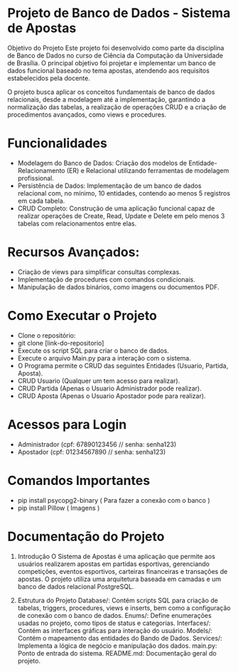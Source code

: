 # Projeto de Banco de Dados - Sistema de Apostas
Objetivo do Projeto
Este projeto foi desenvolvido como parte da disciplina de Banco de Dados no curso de Ciência da Computação da Universidade de Brasília. O principal objetivo foi projetar e implementar um banco de dados funcional baseado no tema apostas, atendendo aos requisitos estabelecidos pela docente.

O projeto busca aplicar os conceitos fundamentais de banco de dados relacionais, desde a modelagem até a implementação, garantindo a normalização das tabelas, a realização de operações CRUD e a criação de procedimentos avançados, como views e procedures.

# Funcionalidades
- Modelagem do Banco de Dados: Criação dos modelos de Entidade-Relacionamento (ER) e Relacional utilizando ferramentas de modelagem profissional.
- Persistência de Dados: Implementação de um banco de dados relacional com, no mínimo, 10 entidades, contendo ao menos 5 registros em cada tabela.
- CRUD Completo: Construção de uma aplicação funcional capaz de realizar operações de Create, Read, Update e Delete em pelo menos 3 tabelas com relacionamentos entre elas.

# Recursos Avançados:
- Criação de views para simplificar consultas complexas.
- Implementação de procedures com comandos condicionais.
- Manipulação de dados binários, como imagens ou documentos PDF.

# Como Executar o Projeto
- Clone o repositório:
- git clone [link-do-repositorio]
- Execute os script SQL para criar o banco de dados.
- Execute o arquivo Main.py para a interação com o sistema.
- O Programa permite o CRUD das seguintes Entidades (Usuario, Partida, Aposta).
- CRUD Usuario (Qualquer um tem acesso para realizar).
- CRUD Partida (Apenas o Usuario Administrador pode realizar).
- CRUD Aposta  (Apenas o Usuario Apostador pode para realizar).

# Acessos para Login
- Administrador (cpf: 67890123456 // senha: senha123)
- Apostador (cpf: 01234567890 // senha: senha123)

# Comandos Importantes
- pip install psycopg2-binary ( Para fazer a conexão com o banco )
- pip install Pillow ( Imagens )

# Documentação do Projeto
1. Introdução
O Sistema de Apostas é uma aplicação que permite aos usuários realizarem apostas em partidas esportivas, 
gerenciando competições, eventos esportivos, carteiras financeiras e transações de apostas. 
O projeto utiliza uma arquitetura baseada em camadas e um banco de dados relacional PostgreSQL.

2. Estrutura do Projeto
Database/: Contém scripts SQL para criação de tabelas, triggers, procedures, views e inserts, bem como a configuração de conexão com o banco de dados.
Enums/: Define enumerações usadas no projeto, como tipos de status e categorias.
Interfaces/: Contém as interfaces gráficas para interação do usuário.
Models/: Contém o mapeamento das entidades do Bando de Dados.
Services/: Implementa a lógica de negócio e manipulação dos dados.
main.py: Ponto de entrada do sistema.
README.md: Documentação geral do projeto.